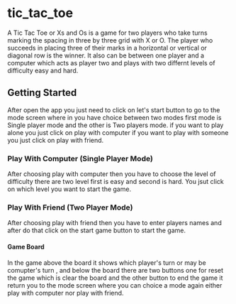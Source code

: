 # tic_tac_toe

A Tic Tac Toe or Xs and Os is a game for two players who take turns marking the spacing in three by three grid with X or O.
The player who succeeds in placing three of their marks in a horizontal or vertical or diagonal row is the winner.
It also can be between one player and a computer which acts as player two and plays with two differnt levels of difficulty easy and hard.

## Getting Started

After open the app you just need to click on let's start button to go to the mode screen where in you have choice between two modes
first mode is Single player mode and the other is Two players mode.
if you want to play alone you just click on play with computer if you want to play with someone you just click on play with friend.

### Play With Computer (Single Player Mode)

After choosing play with computer then you have to choose the level of difficulty there are two level first is easy and second is hard.
You jsut click on which level you want to start the game.

### Play With Friend (Two Player Mode)

After choosing play with friend then you have to enter players names and after do that click on the start game button to start the game.

#### Game Board

In the game above the board it shows which player's turn or may be comupter's turn , and below the board there are two buttons one for
reset the game which is clear the board and the other button to end the game it return you to the mode screen where you can choice a 
mode again either play with computer nor play with friend.
